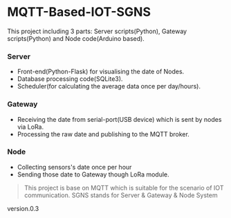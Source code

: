 # MQTT-Based-IOT-SGNS

This project including 3 parts: Server scripts(Python), Gateway scripts(Python) and Node code(Arduino based).

### Server
- Front-end(Python-Flask) for visualising the date of Nodes.
- Database processing code(SQLite3).
- Scheduler(for calculating the average data once per day/hours).

### Gateway
- Receiving the date from serial-port(USB device) which is sent by nodes via LoRa.
- Processing the raw date and publishing to the MQTT broker.

### Node
- Collecting sensors's date once per hour
- Sending those date to Gateway though LoRa module.


> This project is base on MQTT which is suitable for the scenario of IOT communication. SGNS stands for Server & Gateway & Node System


version.0.3


